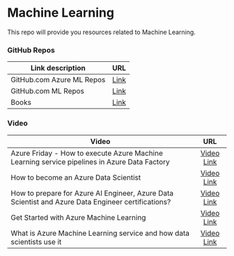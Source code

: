 # Machine Learning

This repo will provide you resources related to Machine Learning.

### GitHub Repos 
| Link description | URL |
| ------------- |:-------------:|
| GitHub.com Azure ML Repos | [Link](https://github.com/caiomsouza/machinelearning/tree/main/github-ml-repos#githubcom-azure-ml-repos)| 
| GitHub.com ML Repos | [Link](https://github.com/caiomsouza/machinelearning/tree/main/github-ml-repos#githubcom-ml-repos)| 
| Books | [Link](https://github.com/caiomsouza/machinelearning/tree/main/github-ml-repos#books)| 


### Video 
| Video | URL |
| ------------- |:-------------:|
| Azure Friday - How to execute Azure Machine Learning service pipelines in Azure Data Factory | [Video Link](https://www.youtube.com/watch?v=9i8yJDpEKhQ)| 
| How to become an Azure Data Scientist | [Video Link](https://www.youtube.com/watch?v=iYBKTkDBB8g)| 
| How to prepare for Azure AI Engineer, Azure Data Scientist and Azure Data Engineer certifications? | [Video Link](https://www.youtube.com/watch?v=Xv9spsi7eMc)|
| Get Started with Azure Machine Learning | [Video Link](https://www.youtube.com/watch?v=GBDSBInvz08)|
| What is Azure Machine Learning service and how data scientists use it | [Video Link](https://www.youtube.com/watch?v=X7GR4ANn45s)|
